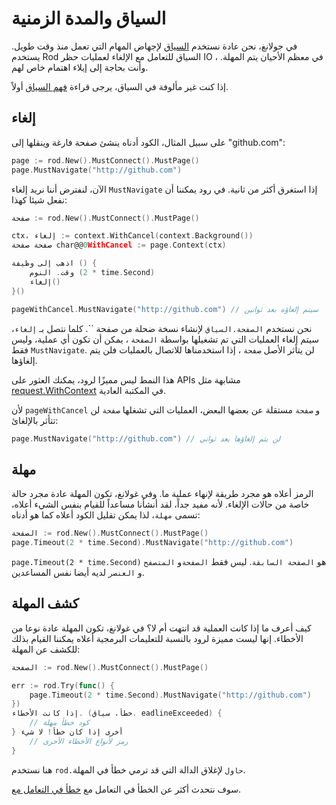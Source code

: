 # السياق والمدة الزمنية

في جولانغ، نحن عادة نستخدم [السياق](https://golang.org/pkg/context/) لإجهاض المهام التي تعمل منذ وقت طويل. يستخدم Rod السياق للتعامل مع الإلغاء لعمليات حظر IO ، في معظم الأحيان يتم المهلة. وأنت بحاجة إلى إيلاء اهتمام خاص لهم.

إذا كنت غير مألوفة في السياق، يرجى قراءة [فهم السياق](understand-context.md) أولاً.

## إلغاء

على سبيل المثال، الكود أدناه ينشئ صفحة فارغة وينقلها إلى "github.com":

```go
page := rod.New().MustConnect().MustPage()
page.MustNavigate("http://github.com")
```

الآن، لنفترض أننا نريد إلغاء `MustNavigate` إذا استغرق أكثر من ثانية. في رود يمكننا أن نفعل شيئا كهذا:

```go
صفحة := rod.New().MustConnect().MustPage()

ctx، إلغاء := context.WithCancel(context.Background())
صفحة صفحة char@@0WithCancel := page.Context(ctx)

اذهب إلى وظيفة () {
    وقت. النوم (2 * time.Second)
    إلغاء()
}()

pageWithCancel.MustNavigate("http://github.com") // سيتم إلغاؤه بعد ثوانين
```

نحن نستخدم `الصفحة.السياق` لإنشاء نسخة ضحلة من صفحة ``. كلما نتصل بـ `إلغاء`، سيتم إلغاء العمليات التي تم تشغيلها بواسطة `الصفحة` ، يمكن أن تكون أي عملية، وليس فقط `MustNavigate`. لن يتأثر الأصل `صفحة` ، إذا استخدمناها للاتصال بالعمليات فلن يتم إلغاؤها.

هذا النمط ليس مميزًا لرود، يمكنك العثور على APIs مشابهة مثل [request.WithContext](https://golang.org/pkg/net/http/#Request.WithContext) في المكتبة العادية.

لأن `pageWithCancel` و `صفحة` مستقلة عن بعضها البعض، العمليات التي تشغلها `صفحة` لن تتأثر بالإلغائ:

```go
page.MustNavigate("http://github.com") // لن يتم إلغاؤها بعد ثواني
```

## مهلة

الرمز أعلاه هو مجرد طريقة لإنهاء عملية ما. وفي غولانغ، تكون المهلة عادة مجرد حالة خاصة من حالات الإلغاء. لأنه مفيد جداً، لقد أنشأنا مساعداً للقيام بنفس الشيء أعلاه، تسمى `مهلة`، لذا يمكن تقليل الكود أعلاه كما هو أدناه:

```go
الصفحة := rod.New().MustConnect().MustPage()
page.Timeout(2 * time.Second).MustNavigate("http://github.com")
```

`page.Timeout(2 * time.Second)` هو `الصفحة السابقة`. ليس فقط `الصفحة`و `المتصفح` و `العنصر` لديه أيضا نفس المساعدين.

## كشف المهلة

كيف أعرف ما إذا كانت العملية قد انتهت أم لا؟ في غولانغ، تكون المهلة عادة نوعا من الأخطاء. إنها ليست مميزة لرود بالنسبة للتعليمات البرمجية أعلاه يمكننا القيام بذلك للكشف عن المهلة:

```go
الصفحة := rod.New().MustConnect().MustPage()

err := rod.Try(func() {
    page.Timeout(2 * time.Second).MustNavigate("http://github.com")
})
إذا كانت الأخطاء. (خطأ، سياق. eadlineExceeded) {
    // كود خطأ مهلة
} أخرى إذا كان خطأ! لا شيء
    // رمز لأنواع الأخطاء الأخرى
}
```

هنا نستخدم `rod.حاول` لإغلاق الدالة التي قد ترمي خطأ في المهلة.

سوف نتحدث أكثر عن الخطأ في التعامل مع [خطأ في التعامل مع](error-handling.md).
